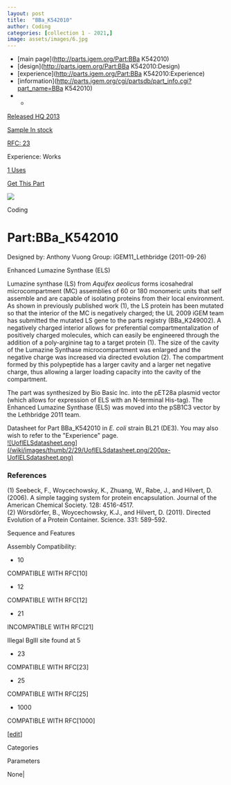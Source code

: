 ```yaml
---
layout: post
title:  "BBa_K542010"
author: Coding
categories: [collection 1 - 2021,] 
image: assets/images/6.jpg
---
```



  * [main page](http://parts.igem.org/Part:BBa K542010)
  * [design](http://parts.igem.org/Part:BBa K542010:Design)
  * [experience](http://parts.igem.org/Part:BBa K542010:Experience)
  * [information](http://parts.igem.org/cgi/partsdb/part_info.cgi?part_name=BBa K542010)
  *   * 

[Released HQ 2013](http://parts.igem.org/Help:Part_Status_Box)

[Sample In stock](http://parts.igem.org/Help:Part_Status_Box)

[RFC: 23 ](http://parts.igem.org/Help:Part_Status_Box)

Experience: Works

[1 Uses](http://parts.igem.org/partsdb/uses.cgi?part=BBa_K542010)

[ Get This Part](http://parts.igem.org/partsdb/get_part.cgi?part=BBa_K542010)

![](http://parts.igem.org/images/partbypart/icon_coding.png)

Coding

# Part:BBa_K542010

Designed by: Anthony Vuong   Group: iGEM11_Lethbridge   (2011-09-26)

Enhanced Lumazine Synthase (ELS)

Lumazine synthase (LS) from _Aquifex aeolicus_ forms icosahedral
microcompartment (MC) assemblies of 60 or 180 monomeric units that self
assemble and are capable of isolating proteins from their local environment.
As shown in previously published work (1), the LS protein has been mutated so
that the interior of the MC is negatively charged; the UL 2009 iGEM team has
submitted the mutated LS gene to the parts registry (BBa_K249002). A
negatively charged interior allows for preferential compartmentalization of
positively charged molecules, which can easily be engineered through the
addition of a poly-arginine tag to a target protein (1). The size of the
cavity of the Lumazine Synthase microcompartment was enlarged and the negative
charge was increased via directed evolution (2). The compartment formed by
this polypeptide has a larger cavity and a larger net negative charge, thus
allowing a larger loading capacity into the cavity of the compartment.  
  
The part was synthesized by Bio Basic Inc. into the pET28a plasmid vector
(which allows for expression of ELS with an N-terminal His-tag). The Enhanced
Lumazine Synthase (ELS) was moved into the pSB1C3 vector by the Lethbridge
2011 team.  
  
Datasheet for Part BBa_K542010 in _E. coli_ strain BL21 (DE3). You may also
wish to refer to the "Experience" page.  
[![UoflELSdatasheet.png](/wiki/images/thumb/2/29/UoflELSdatasheet.png/200px-
UoflELSdatasheet.png)](/File:UoflELSdatasheet.png)

### References

(1) Seebeck, F., Woycechowsky, K., Zhuang, W., Rabe, J., and Hilvert, D.
(2006). A simple tagging system for protein encapsulation. Journal of the
American Chemical Society. 128: 4516-4517.  
(2) Wörsdörfer, B., Woycechowsky, K.J., and Hilvert, D. (2011). Directed
Evolution of a Protein Container. Science. 331: 589-592.  
  

Sequence and Features

  

Assembly Compatibility:

  * 10

COMPATIBLE WITH RFC[10]

  * 12

COMPATIBLE WITH RFC[12]

  * 21

INCOMPATIBLE WITH RFC[21]

Illegal BglII site found at 5  

  * 23

COMPATIBLE WITH RFC[23]

  * 25

COMPATIBLE WITH RFC[25]

  * 1000

COMPATIBLE WITH RFC[1000]

  

[[edit](http://parts.igem.org/partsdb/part_info.cgi?part_name=BBa_K542010)]

Categories

Parameters

None|

